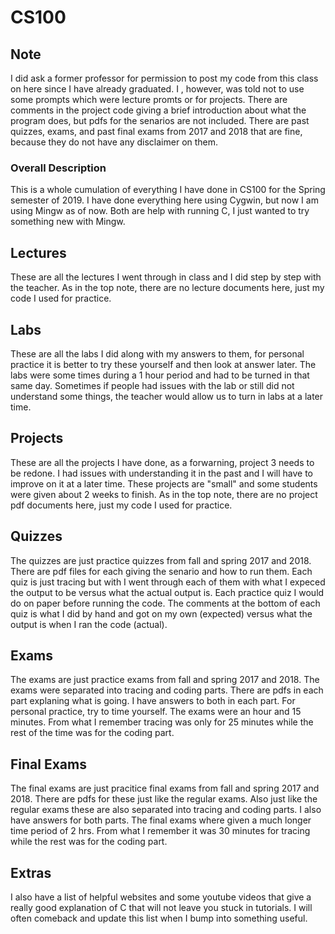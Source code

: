 # CS100

## Note
I did ask a former professor for permission to post my code from this class on here since I have already graduated.
I , however, was told not to use some prompts which were lecture promts or for projects.
There are comments in the project code giving a brief introduction about what the program does, but pdfs for the senarios are not included.
There are past quizzes, exams, and past final exams from 2017 and 2018 that are fine, because they do not have any disclaimer on them. 

### Overall Description
This is a whole cumulation of everything I have done in CS100 for the Spring semester of 2019.
I have done everything here using Cygwin, but now I am using Mingw as of now. Both
are help with running C, I just wanted to try something new with Mingw.

## Lectures
These are all the lectures I went through in class and I did step by step with the teacher.
As in the top note, there are no lecture documents here, just my code I used for practice.

## Labs
These are all the labs I did along with my answers to them, for personal practice it is better
to try these yourself and then look at answer later. The labs were some times during a 1 hour period and 
had to be turned in that same day. Sometimes if people had issues with the lab or still did not understand some
things, the teacher would allow us to turn in labs at a later time.

## Projects
These are all the projects I have done, as a forwarning, project 3 needs to be redone.
I had issues with understanding it in the past and I will have to improve on it at a
later time. These projects are "small" and some students were given about 2 weeks to finish.
As in the top note, there are no project pdf documents here, just my code I used for practice.


## Quizzes
The quizzes are just practice quizzes from fall and spring 2017 and 2018. There are pdf files for each
giving the senario and how to run them. Each quiz is just tracing but with I went through each of them with what I expeced the output to be
versus what the actual output is. Each practice quiz I would do on paper before running
the code. The comments at the bottom of each quiz is what I did by hand and got on my own
(expected) versus what the output is when I ran the code (actual).

## Exams
The exams are just practice exams from fall and spring 2017 and 2018. The exams were separated
into tracing and coding parts. There are pdfs in each part explaning what is going.
I have answers to both in each part. For personal practice, try to time yourself. The exams were an hour and
15 minutes. From what I remember tracing was only for 25 minutes while the rest of the time was for 
the coding part.

## Final Exams
The final exams are just pracitice final exams from fall and spring 2017 and 2018. There are pdfs for these just like the regular exams.
Also just like the regular exams these are also separated into tracing and coding parts. I also have answers for both parts. The final exams 
where given a much longer time period of 2 hrs. From what I remember it was 30 minutes for tracing while the rest was for the coding part.

## Extras
I also have a list of helpful websites and some youtube videos that give a really good explanation of C that will not leave you stuck in tutorials. 
I will often comeback and update this list when I bump into something useful.
